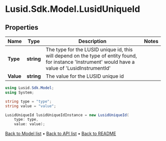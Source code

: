# Lusid.Sdk.Model.LusidUniqueId

## Properties

Name | Type | Description | Notes
------------ | ------------- | ------------- | -------------
**Type** | **string** | The type for the LUSID unique id, this will depend on the type of entity found, for instance &#39;Instrument&#39; would have a value of &#39;LusidInstrumentId&#39; | 
**Value** | **string** | The value for the LUSID unique id | 

```csharp
using Lusid.Sdk.Model;
using System;

string type = "type";
string value = "value";

LusidUniqueId lusidUniqueIdInstance = new LusidUniqueId(
    type: type,
    value: value);
```

[Back to Model list](../README.md#documentation-for-models) &#8226; [Back to API list](../README.md#documentation-for-api-endpoints) &#8226; [Back to README](../README.md)
